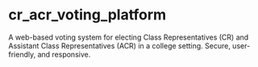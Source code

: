 # cr_acr_voting_platform
A web-based voting system for electing Class Representatives (CR) and Assistant Class Representatives (ACR) in a college setting. Secure, user-friendly, and responsive.
